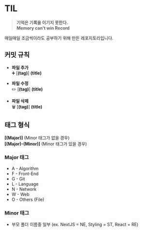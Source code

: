 # TIL

>  
> **기억은 기록을 이기지 못한다.**  
> **Memory can't win Record**  
>   

매일매일 조금씩이라도 공부하기 위해 만든 레포지토리입니다.

## 커밋 규칙

- **파일 추가**  
  ➕ [**(tag)**] **(title)**

- **파일 수정**  
  ✏️ [**(tag)**] **(title)**

- **파일 삭제**  
  🗑️ [**(tag)**] **(title)**

## 태그 형식

**[(Major)]** (Minor 태그가 없을 경우)  
**[(Major)-(Minor)]** (Minor 태그가 있을 경우)

### Major 태그

- A - Algorithm
- F - Front-End
- G - Git
- L - Language
- N - Network
- W - Web
- O - Others (File)

### Minor 태그

- 부모 폴더 이름중 일부 (ex. NextJS = NE, Styling = ST, React = RE)

